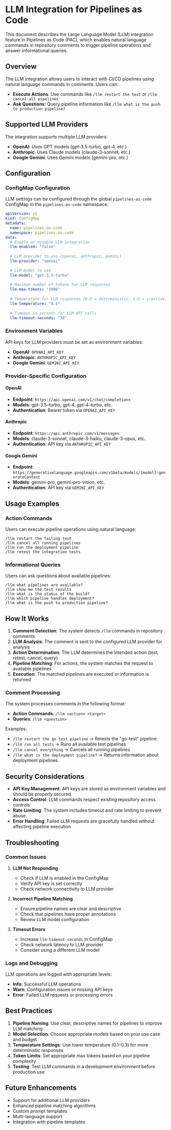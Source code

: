 # LLM Integration for Pipelines as Code

This document describes the Large Language Model (LLM) integration feature in Pipelines as Code (PAC), which enables natural language commands in repository comments to trigger pipeline operations and answer informational queries.

## Overview

The LLM integration allows users to interact with CI/CD pipelines using natural language commands in comments. Users can:

- **Execute Actions**: Use commands like `/llm restart the test` or `/llm cancel all pipelines`
- **Ask Questions**: Query pipeline information like `/llm what is the push to production pipeline?`

## Supported LLM Providers

The integration supports multiple LLM providers:

- **OpenAI**: Uses GPT models (gpt-3.5-turbo, gpt-4, etc.)
- **Anthropic**: Uses Claude models (claude-3-sonnet, etc.)
- **Google Gemini**: Uses Gemini models (gemini-pro, etc.)

## Configuration

### ConfigMap Configuration

LLM settings can be configured through the global `pipelines-as-code` ConfigMap in the `pipelines-as-code` namespace:

```yaml
apiVersion: v1
kind: ConfigMap
metadata:
  name: pipelines-as-code
  namespace: pipelines-as-code
data:
  # Enable or disable LLM integration
  llm-enabled: "false"
  
  # LLM provider to use (openai, anthropic, gemini)
  llm-provider: "openai"
  
  # LLM model to use
  llm-model: "gpt-3.5-turbo"
  
  # Maximum number of tokens for LLM responses
  llm-max-tokens: "1000"
  
  # Temperature for LLM responses (0.0 = deterministic, 1.0 = creative)
  llm-temperature: "0.1"
  
  # Timeout in seconds for LLM API calls
  llm-timeout-seconds: "30"
```

### Environment Variables

API keys for LLM providers must be set as environment variables:

- **OpenAI**: `OPENAI_API_KEY`
- **Anthropic**: `ANTHROPIC_API_KEY`
- **Google Gemini**: `GEMINI_API_KEY`

### Provider-Specific Configuration

#### OpenAI

- **Endpoint**: `https://api.openai.com/v1/chat/completions`
- **Models**: gpt-3.5-turbo, gpt-4, gpt-4-turbo, etc.
- **Authentication**: Bearer token via `OPENAI_API_KEY`

#### Anthropic

- **Endpoint**: `https://api.anthropic.com/v1/messages`
- **Models**: claude-3-sonnet, claude-3-haiku, claude-3-opus, etc.
- **Authentication**: API key via `ANTHROPIC_API_KEY`

#### Google Gemini

- **Endpoint**: `https://generativelanguage.googleapis.com/v1beta/models/{model}:generateContent`
- **Models**: gemini-pro, gemini-pro-vision, etc.
- **Authentication**: API key via `GEMINI_API_KEY`

## Usage Examples

### Action Commands

Users can execute pipeline operations using natural language:

```
/llm restart the failing test
/llm cancel all running pipelines
/llm run the deployment pipeline
/llm retest the integration tests
```

### Informational Queries

Users can ask questions about available pipelines:

```
/llm what pipelines are available?
/llm show me the test results
/llm what is the status of the build?
/llm which pipeline handles deployment?
/llm what is the push to production pipeline?
```

## How It Works

1. **Comment Detection**: The system detects `/llm` commands in repository comments
2. **LLM Analysis**: The comment is sent to the configured LLM provider for analysis
3. **Action Determination**: The LLM determines the intended action (test, retest, cancel, query)
4. **Pipeline Matching**: For actions, the system matches the request to available pipelines
5. **Execution**: The matched pipelines are executed or information is returned

### Comment Processing

The system processes comments in the following format:

- **Action Commands**: `/llm <action> <target>`
- **Queries**: `/llm <question>`

Examples:

- `/llm restart the go test pipeline` → Retests the "go-test" pipeline
- `/llm run all tests` → Runs all available test pipelines
- `/llm cancel everything` → Cancels all running pipelines
- `/llm what is the deployment pipeline?` → Returns information about deployment pipelines

## Security Considerations

- **API Key Management**: API keys are stored as environment variables and should be properly secured
- **Access Control**: LLM commands respect existing repository access controls
- **Rate Limiting**: The system includes timeout and rate limiting to prevent abuse
- **Error Handling**: Failed LLM requests are gracefully handled without affecting pipeline execution

## Troubleshooting

### Common Issues

1. **LLM Not Responding**
   - Check if LLM is enabled in the ConfigMap
   - Verify API key is set correctly
   - Check network connectivity to LLM provider

2. **Incorrect Pipeline Matching**
   - Ensure pipeline names are clear and descriptive
   - Check that pipelines have proper annotations
   - Review LLM model configuration

3. **Timeout Errors**
   - Increase `llm-timeout-seconds` in ConfigMap
   - Check network latency to LLM provider
   - Consider using a different LLM model

### Logs and Debugging

LLM operations are logged with appropriate levels:

- **Info**: Successful LLM operations
- **Warn**: Configuration issues or missing API keys
- **Error**: Failed LLM requests or processing errors

## Best Practices

1. **Pipeline Naming**: Use clear, descriptive names for pipelines to improve LLM matching
2. **Model Selection**: Choose appropriate models based on your use case and budget
3. **Temperature Settings**: Use lower temperature (0.1-0.3) for more deterministic responses
4. **Token Limits**: Set appropriate max tokens based on your pipeline complexity
5. **Testing**: Test LLM commands in a development environment before production use

## Future Enhancements

- Support for additional LLM providers
- Enhanced pipeline matching algorithms
- Custom prompt templates
- Multi-language support
- Integration with pipeline templates
